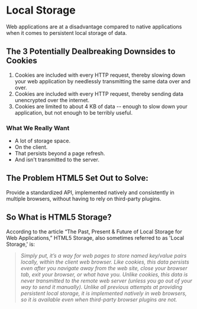 # Local Storage
Web applications are at a disadvantage compared to native applications when it comes to persistent local storage of data.

## The 3 Potentially Dealbreaking Downsides to Cookies
1. Cookies are included with every HTTP request, thereby slowing down your web application by needlessly transmitting the same data over and over.
2. Cookies are included with every HTTP request, thereby sending data unencrypted over the internet.
3. Cookies are limited to about 4 KB of data -- enough to slow down your application, but not enough to be terribly useful.

### What We Really Want
* A lot of storage space.
* On the client.
* That persists beyond a page refresh.
* And isn't transmitted to the server.

## The Problem HTML5 Set Out to Solve:
Provide a standardized API, implemented natively and consistently in multiple browsers, without having to rely on third-party plugins.

## So What is HTML5 Storage?
According to the article “The Past, Present & Future of Local Storage for Web Applications,” HTML5 Storage, also sometimes referred to as 'Local Storage,' is:

> *Simply put, it’s a way for web pages to store named key/value pairs locally, within the client web browser. Like cookies, this data persists even after you navigate away from the web site, close your browser tab, exit your browser, or what have you. Unlike cookies, this data is never transmitted to the remote web server (unless you go out of your way to send it manually). Unlike all previous attempts at providing persistent local storage, it is implemented natively in web browsers, so it is available even when third-party browser plugins are not.*